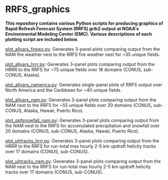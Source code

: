 # RRFS_graphics

**This repository contains various Python scripts for producing graphics of Rapid Refresh Forecast System (RRFS) grib2 output at NOAA's Environmental Modeling Center (EMC).  Various descriptions of each plotting script are included below.**

<ins>plot_allvars_firewx.py</ins>: Generates 3-panel plots comparing output from the NAM fire weather nest to the RRFS fire weather nest for ~35 unique fields.

<ins>plot_allvars_hrrr.py</ins>: Generates 3-panel plots comparing output from the HRRR to the RRFS for ~75 unique fields over 18 domains (CONUS, sub-CONUS, Alaska).

<ins>plot_allvars_namerica.py</ins>: Generates single-panel plots of RRFS output over North America and the Caribbean for ~40 unique fields.

<ins>plot_allvars_nam.py</ins>: Generates 3-panel plots comparing output from the NAM nest to the RRFS for ~55 unique fields over 20 domains (CONUS, sub-CONUS, Alaska, Hawaii, Puerto Rico).

<ins>plot_qpfsnowfall_nam.py</ins>: Generates 3-panel plots comparing output from the NAM nest to the RRFS for accumulated precipitation and snowfall over 20 domains (CONUS, sub-CONUS, Alaska, Hawaii, Puerto Rico).

<ins>plot_uhtracks_hrrr.py</ins>: Generates 3-panel plots comparing output from the HRRR to the RRFS for run-total max hourly 2-5 km updraft helicity tracks over 17 domains (CONUS, sub-CONUS).

<ins>plot_uhtracks_nam.py</ins>: Generates 3-panel plots comparing output from the NAM nest to the RRFS for run-total max hourly 2-5 km updraft helicity tracks over 17 domains (CONUS, sub-CONUS).

